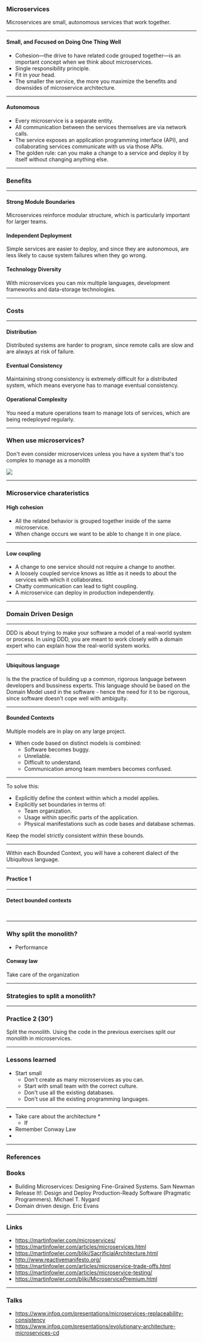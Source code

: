 ### Microservices

Microservices are small, autonomous services that work together.

---

#### Small, and Focused on Doing One Thing Well

* Cohesion—the drive to have related code grouped together—is an important concept when we think about microservices.
* Single responsibility principle.
* Fit in your head.
* The smaller the service, the more you maximize the benefits and downsides of microservice architecture.

---

#### Autonomous

* Every microservice is a separate entity.
* All communication between the services themselves are via network calls.
* The service exposes an application programming interface (API), and collaborating services communicate with us via those APIs.
* The golden rule: can you make a change to a service and deploy it by itself without changing anything else.

---

### Benefits

---

#### Strong Module Boundaries

Microservices reinforce modular structure, which is particularly important for larger teams.

#### Independent Deployment

Simple services are easier to deploy, and since they are autonomous, are less likely to cause system failures when they go wrong.

#### Technology Diversity

With microservices you can mix multiple languages, development frameworks and data-storage technologies.

---

### Costs

---

#### Distribution

Distributed systems are harder to program, since remote calls are slow and are always at risk of failure.

#### Eventual Consistency

Maintaining strong consistency is extremely difficult for a distributed system,
which means everyone has to manage eventual consistency.

#### Operational Complexity

You need a mature operations team to manage lots of services, which are being redeployed regularly.

---

### When use microservices?

Don't even consider microservices unless you have a system that's too complex to manage as a monolith

![](./images/microservices.productivity.png)

---

### Microservice charateristics

#### High cohesion

* All the related behavior is grouped together inside of the same microservice.
* When change occurs we want to be able to change it in one place.

---

#### Low coupling

* A change to one service should not require a change to another.
* A loosely coupled service knows as little as it needs to about the services with which it collaborates.
* Chatty communication can lead to tight coupling.
* A microservice can deploy in production independently.

---

### Domain Driven Design

---

DDD is about trying to make your software a model of a real-world system or process.
In using DDD, you are meant to work closely with a domain expert who can explain how the real-world system works.

---

#### Ubiquitous language

Is the the practice of building up a common, rigorous language between developers and bussiness experts.
This language should be based on the Domain Model used in the software - hence the need for it to be rigorous,
since software doesn't cope well with ambiguity.

---

#### Bounded Contexts

Multiple models are in play on any large project.

* When code based on distinct models is combined:
  * Software becomes buggy.
  * Unreliable.
  * Difficult to understand.
  * Communication among team members becomes confused.

---

To solve this:

* Explicitly define the context within which a model applies.
* Explicitly set boundaries in terms of:
  * Team organization.
  * Usage within specific parts of the application.
  * Physical manifestations such as code bases and database schemas.

Keep the model strictly consistent within these bounds.

---

Within each Bounded Context, you will have a coherent dialect of the Ubiquitous language.

---

#### Practice 1

---

#### Detect bounded contexts

```


```

---

### Why split the monolith?

* Performance

#### Conway law

Take care of the organization

---

### Strategies to split a monolith?

---

### Practice 2 (30')

Split the monolith. Using the code in the previous exercises split our monolith in
microservices.

---

### Lessons learned

* Start small
  * Don't create as many microservices as you can.
  * Start with small team with the correct culture.
  * Don't use all the existing databases.
  * Don't use all the existing programming languages.
---

* Take care about the architecture
  *
  * If
* Remember Conway Law
*

---

### References

### Books

* Building Microservices: Designing Fine-Grained Systems. Sam Newman
* Release It!: Design and Deploy Production-Ready Software (Pragmatic Programmers). Michael T. Nygard
* Domain driven design. Eric Evans

---

### Links

* https://martinfowler.com/microservices/
* https://martinfowler.com/articles/microservices.html
* https://martinfowler.com/bliki/SacrificialArchitecture.html
* http://www.reactivemanifesto.org/
* https://martinfowler.com/articles/microservice-trade-offs.html
* https://martinfowler.com/articles/microservice-testing/
* https://martinfowler.com/bliki/MicroservicePremium.html

---

### Talks

* https://www.infoq.com/presentations/microservices-replaceability-consistency
* https://www.infoq.com/presentations/evolutionary-architecture-microservices-cd
